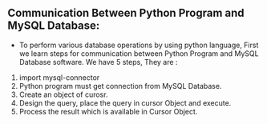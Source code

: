 ## Communication Between Python Program and MySQL Database:
- To perform various database operations by using python language, First we learn steps for communication between Python Program and MySQL Database software. We have 5 steps, They are :
1. import mysql-connector
2. Python program must get connection from MySQL Database.
3. Create an object of curosr.
4. Design the query, place the query in cursor Object and execute.
5. Process the result which is available in Cursor Object.
